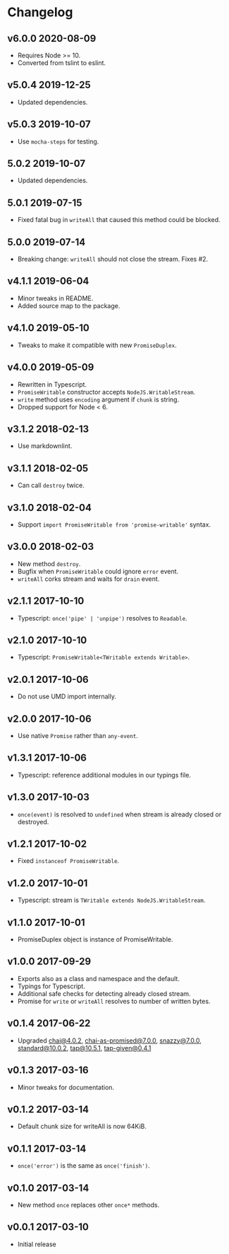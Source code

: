 # Changelog

## v6.0.0 2020-08-09

- Requires Node >= 10.
- Converted from tslint to eslint.

## v5.0.4 2019-12-25

- Updated dependencies.

## v5.0.3 2019-10-07

- Use `mocha-steps` for testing.

## 5.0.2 2019-10-07

- Updated dependencies.

## 5.0.1 2019-07-15

- Fixed fatal bug in `writeAll` that caused this method could be blocked.

## 5.0.0 2019-07-14

- Breaking change: `writeAll` should not close the stream. Fixes #2.

## v4.1.1 2019-06-04

- Minor tweaks in README.
- Added source map to the package.

## v4.1.0 2019-05-10

- Tweaks to make it compatible with new `PromiseDuplex`.

## v4.0.0 2019-05-09

- Rewritten in Typescript.
- `PromiseWritable` constructor accepts `NodeJS.WritableStream`.
- `write` method uses `encoding` argument if `chunk` is string.
- Dropped support for Node < 6.

## v3.1.2 2018-02-13

- Use markdownlint.

## v3.1.1 2018-02-05

- Can call `destroy` twice.

## v3.1.0 2018-02-04

- Support `import PromiseWritable from 'promise-writable'` syntax.

## v3.0.0 2018-02-03

- New method `destroy`.
- Bugfix when `PromiseWritable` could ignore `error` event.
- `writeAll` corks stream and waits for `drain` event.

## v2.1.1 2017-10-10

- Typescript: `once('pipe' | 'unpipe')` resolves to `Readable`.

## v2.1.0 2017-10-10

- Typescript: `PromiseWritable<TWritable extends Writable>`.

## v2.0.1 2017-10-06

- Do not use UMD import internally.

## v2.0.0 2017-10-06

- Use native `Promise` rather than `any-event`.

## v1.3.1 2017-10-06

- Typescript: reference additional modules in our typings file.

## v1.3.0 2017-10-03

- `once(event)` is resolved to `undefined` when stream is already closed or
  destroyed.

## v1.2.1 2017-10-02

- Fixed `instanceof PromiseWritable`.

## v1.2.0 2017-10-01

- Typescript: stream is `TWritable extends NodeJS.WritableStream`.

## v1.1.0 2017-10-01

- PromiseDuplex object is instance of PromiseWritable.

## v1.0.0 2017-09-29

- Exports also as a class and namespace and the default.
- Typings for Typescript.
- Additional safe checks for detecting already closed stream.
- Promise for `write` or `writeAll` resolves to number of written bytes.

## v0.1.4 2017-06-22

- Upgraded chai@4.0.2, chai-as-promised@7.0.0, snazzy@7.0.0,
  standard@10.0.2, tap@10.5.1, tap-given@0.4.1

## v0.1.3 2017-03-16

- Minor tweaks for documentation.

## v0.1.2 2017-03-14

- Default chunk size for writeAll is now 64KiB.

## v0.1.1 2017-03-14

- `once('error')` is the same as `once('finish')`.

## v0.1.0 2017-03-14

- New method `once` replaces other `once*` methods.

## v0.0.1 2017-03-10

- Initial release
